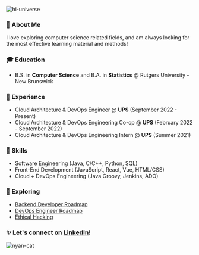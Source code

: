 ![hi-universe](https://user-images.githubusercontent.com/51370284/178168373-d694f4ac-c054-4d42-ba6b-5d5fc738970a.gif)

### 💫 About Me
I love exploring computer science related fields, and am always looking for the most effective learning material and methods!

### 🎓 Education
* B.S. in **Computer Science** and B.A. in **Statistics** @ Rutgers University - New Brunswick

### 💼 Experience
* Cloud Architecture & DevOps Engineer @ **UPS** (September 2022 - Present)
* Cloud Architecture & DevOps Engineering Co-op @ **UPS** (February 2022 - September 2022)
* Cloud Architecture & DevOps Engineering Intern @ **UPS** (Summer 2021)

### 🎯 Skills
* Software Engineering (Java, C/C++, Python, SQL)
* Front-End Development (JavaScript, React, Vue, HTML/CSS)
* Cloud + DevOps Engineering (Java Groovy, Jenkins, ADO)

### 🚀 Exploring
* [Backend Developer Roadmap](https://roadmap.sh/backend)
* [DevOps Engineer Roadmap](https://roadmap.sh/devops)
* [Ethical Hacking](https://www.udemy.com/course/learn-ethical-hacking-from-scratch/)

### ✨ Let's connect on [LinkedIn](https://linkedin.com/in/sandhya-veludandi)!

![nyan-cat](https://user-images.githubusercontent.com/51370284/178168406-df547f9f-5468-49ce-9e3e-f4482fc558e5.gif)

